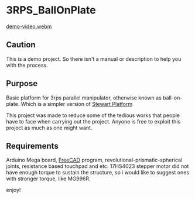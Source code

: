 # 3RPS_BallOnPlate

[demo-video.webm](https://github.com/pumaka/3RPS_BallOnPlate/assets/20409181/059b1a9c-9f9c-42d1-96a6-e65335298a7a)

## Caution

This is a demo project. So there isn't a manual or description to help you with the process.

## Purpose

Basic platform for 3rps parallel manipulator, otherwise known as ball-on-plate. Which is a simpler version of [Stewart Platform](https://en.wikipedia.org/wiki/Stewart_platform)

This project was made to reduce some of the tedious works that people have to face when carrying out the project.
Anyone is free to exploit this project as much as one might want. 

## Requirements

Arduino Mega board, [FreeCAD](https://github.com/FreeCAD/FreeCAD) program, revolutional-prismatic-spherical joints, resistance based touchpad and etc.
17HS4023 stepper motor did not have enough torque to sustain the structure, so i would like to suggest ones with stronger torque, like MG996R.

enjoy!
